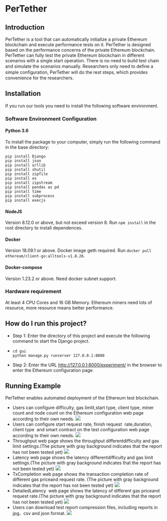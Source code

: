 # PerTether
## Introduction
PerTether is a tool that can automatically initialize a private Ethereum blockchain and execute performance tests on it. PerTether is designed based on the performance concerns of the private Ethereum blockchain. PerTether can fully test the private Ethereum blockchain in different scenarios with a single start operation. There is no need to build test chain and simulate the scenarios manually. Researchers only need to deﬁne a simple conﬁguration, PerTether will do the rest steps, which provides convenience for the researchers. 
## Installation
If you run our tools you need to install the following software environment.

### Software Environment Configuration
#### Python 3.6

To install the package to your computer, simply run the following command in the base directory:

```shell
pip install Django
pip install json
pip install urllib
pip install shutil
pip install zipfile
pip install os
pip install zipstream
pip install pandas as pd
pip install time
pip install subprocess
pip install execjs
```

#### NodeJS

Version 8.12.0 or above, but not exceed version 8. Run ``` npm install ```  in the root directory to install dependences.

#### Docker

Version 18.09.1 or above. Docker image geth required. Run ```docker pull ethereum/client-go:alltools-v1.8.26```.

#### Docker-compose

Version 1.23.2 or above. Need docker subnet support.

### Hardware requirement

At  least  4 CPU Cores and 16 GB Memory.  Ethereum miners need lots of resource, more resource means better performance.

## How do I run this project?
* Step 1: Enter the directory of this project and execute the following command to start the Django project. 

* ```shell
  cd gui
  python manage.py runserver 127.0.0.1:8000
  ```

* Step 2: Enter the URL http://127.0.0.1:8000/experiment/ in the browser to enter the Ethereum configuration page.
## Running Example
PerTether enables automated deployment of the Ethereum test blockchain.
* Users can configure difficulty, gas limlit,start type, client type, miner count and node count on the Ethereum configuration web page according to their own needs.
![](https://github.com/morethanbest/PerTether/blob/master/gui/static/images/config.png)
* Users can configure start request rate, finish request  rate,duration, client type  and smart contract on the test configuration web page according to their own needs.
![](https://github.com/morethanbest/PerTether/blob/master/gui/static/images/testConfig.png)
* Throughput web page shows the throughput differentdifficulty and gas limit settings.(The picture with gray background indicates that the report has not been tested yet)
![](https://github.com/morethanbest/PerTether/blob/master/gui/static/images/throught.png)
* Latency web page shows the latency differentdifficulty and gas limit settings.(The picture with gray background indicates that the report has not been tested yet)
![](https://github.com/morethanbest/PerTether/blob/master/gui/static/images/latency.png)
* TxCompletion web page shows the transaction completion rate of different gas priceand request rate. (The picture with gray background indicates that the report has not been tested yet)
![](https://github.com/morethanbest/PerTether/blob/master/gui/static/images/txcompletion.png)
* DetailedLatency  web page shows the latency of different gas priceand request rate.(The picture with gray background indicates that the report has not been tested yet)
![](https://github.com/morethanbest/PerTether/blob/master/gui/static/images/detailedLatency.png)
* Users can download test report compression files, including reports in jpg、csv and json format.
![](https://github.com/morethanbest/PerTether/blob/master/gui/static/images/download.png)




